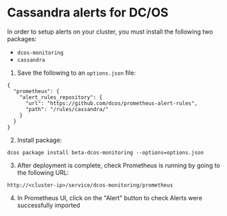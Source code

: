 # Cassandra alerts for DC/OS

In order to setup alerts on your cluster, you must install the following two packages:
- `dcos-monitoring`
- `cassandra`

1. Save the following to an `options.json` file:
```
{
  "prometheus": {
    "alert_rules_repository": {
      "url": "https://github.com/dcos/prometheus-alert-rules",
      "path": "/rules/cassandra/"
    }
  }
}
``` 
2. Install package:
```
dcos package install beta-dcos-monitoring --options=options.json
```
3. After deployment is complete, check Prometheus is running by going to the following URL: 
```
http://<cluster-ip>/service/dcos-monitoring/prometheus
```
4. In Prometheus UI, click on the "Alert" button to check Alerts were successfully imported
